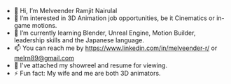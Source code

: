 - 👋 Hi, I’m Melveender Ramjit Nairulal
- 👀 I’m interested in 3D Animation job opportunities, be it Cinematics or in-game motions.
- 🌱 I’m currently learning Blender, Unreal Engine, Motion Builder, leadership skills and the Japanese language.
- 📫 You can reach me by
https://www.linkedin.com/in/melveender-r/ or
melrn89@gmail.com
- 🏢 I've attached my showreel and resume for viewing.
- ⚡ Fun fact: My wife and me are both 3D animators. 

<!---
melrn89/melrn89 is a ✨ special ✨ repository because its `README.md` (this file) appears on your GitHub profile.
You can click the Preview link to take a look at your changes.
--->
